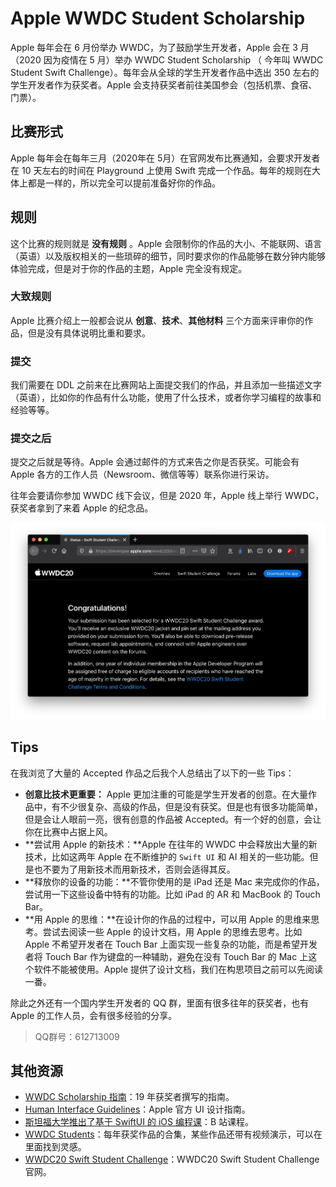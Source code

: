 # Apple WWDC Student Scholarship

Apple 每年会在 6 月份举办 WWDC，为了鼓励学生开发者，Apple 会在 3 月（2020 因为疫情在 5 月）举办 WWDC Student Scholarship （ 今年叫 WWDC Student Swift Challenge）。每年会从全球的学生开发者作品中选出 350 左右的学生开发者作为获奖者。Apple 会支持获奖者前往美国参会（包括机票、食宿、门票）。

## 比赛形式

Apple 每年会在每年三月（2020年在 5月）在官网发布比赛通知，会要求开发者在 10 天左右的时间在 Playground 上使用 Swift 完成一个作品。每年的规则在大体上都是一样的，所以完全可以提前准备好你的作品。

## 规则

这个比赛的规则就是 **没有规则** 。Apple 会限制你的作品的大小、不能联网、语言（英语）以及版权相关的一些琐碎的细节，同时要求你的作品能够在数分钟内能够体验完成，但是对于你的作品的主题，Apple 完全没有规定。

### 大致规则

Apple 比赛介绍上一般都会说从 **创意**、**技术**、**其他材料** 三个方面来评审你的作品，但是没有具体说明比重和要求。

### 提交

我们需要在 DDL 之前来在比赛网站上面提交我们的作品，并且添加一些描述文字（英语），比如你的作品有什么功能，使用了什么技术，或者你学习编程的故事和经验等等。

### 提交之后

提交之后就是等待。Apple 会通过邮件的方式来告之你是否获奖。可能会有 Apple 各方的工作人员（Newsroom、微信等等）联系你进行采访。

往年会要请你参加 WWDC 线下会议，但是 2020 年，Apple 线上举行 WWDC，获奖者拿到了来着 Apple 的纪念品。

![](./images/wwdc-accepted.jpeg)

## Tips

在我浏览了大量的 Accepted 作品之后我个人总结出了以下的一些 Tips：

* **创意比技术更重要：** Apple 更加注重的可能是学生开发者的创意。在大量作品中，有不少很复杂、高级的作品，但是没有获奖。但是也有很多功能简单，但是会让人眼前一亮，很有创意的作品被 Accepted。有一个好的创意，会让你在比赛中占据上风。
* **尝试用 Apple 的新技术：**Apple 在往年的 WWDC 中会释放出大量的新技术，比如这两年 Apple 在不断维护的 `Swift UI` 和 AI 相关的一些功能。但是也不要为了用新技术而用新技术，否则会适得其反。
* **释放你的设备的功能：**不管你使用的是 iPad 还是 Mac 来完成你的作品，尝试用一下这些设备中特有的功能。比如 iPad 的 AR 和 MacBook 的 Touch Bar。
* **用 Apple 的思维：**在设计你的作品的过程中，可以用 Apple 的思维来思考。尝试去阅读一些 Apple 的设计文档，用 Apple 的思维去思考。比如 Apple 不希望开发者在 Touch Bar 上面实现一些复杂的功能，而是希望开发者将 Touch Bar 作为键盘的一种辅助，避免在没有 Touch Bar 的 Mac 上这个软件不能被使用。Apple 提供了设计文档，我们在构思项目之前可以先阅读一番。

除此之外还有一个国内学生开发者的 QQ 群，里面有很多往年的获奖者，也有 Apple 的工作人员，会有很多经验的分享。

> QQ群号：612713009

## 其他资源

* [WWDC Scholarship 指南](http://pjhubs.com/2020/02/12/wwdcscholar/)：19 年获奖者撰写的指南。
* [Human Interface Guidelines](https://developer.apple.com/design/human-interface-guidelines/)：Apple 官方 UI 设计指南。
* [斯坦福大学推出了基于 SwiftUI 的 iOS 编程课](https://www.bilibili.com/video/BV1EV411C77B?from=search&seid=14026600158556857484)：B 站课程。
* [WWDC Students](https://github.com/wwdc)：每年获奖作品的合集，某些作品还带有视频演示，可以在里面找到灵感。
* [WWDC20 Swift Student Challenge](https://developer.apple.com/wwdc20/swift-student-challenge/)：WWDC20 Swift Student Challenge 官网。